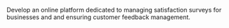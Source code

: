 Develop an online platform dedicated to managing satisfaction surveys for businesses and and ensuring customer feedback management.
